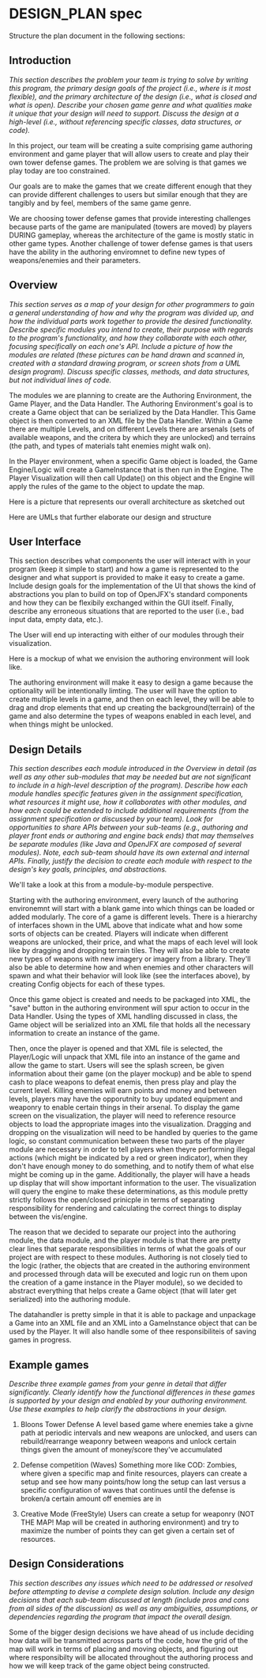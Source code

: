 # DESIGN_PLAN spec

Structure the plan document in the following sections:

## Introduction
*This section describes the problem your team is trying to solve by writing this program, the primary design goals of the project (i.e., where is it most flexible), and the primary architecture of the design (i.e., what is closed and what is open). Describe your chosen game genre and what qualities make it unique that your design will need to support. Discuss the design at a high-level (i.e., without referencing specific classes, data structures, or code).*

In this project, our team will be creating a suite comprising game authoring environment and game player that will allow users to create and play their own tower defense games. The problem we are solving is that games we play today are too constrained.

Our goals are to make the games that we create different enough that they can provide different challenges to users but similar enough that they are tangibly and by feel, members of the same game genre.

We are choosing tower defense games that provide interesting challenges because parts of the game are manipulated (towers are moved) by players DURING gameplay, whereas the architecture of the game is mostly static in other game types. Another challenge of tower defense games is that users have the ability in the authoring enviromnet to define new types of weapons/enemies and their parameters.

## Overview
*This section serves as a map of your design for other programmers to gain a general understanding of how and why the program was divided up, and how the individual parts work together to provide the desired functionality. Describe specific modules you intend to create, their purpose with regards to the program's functionality, and how they collaborate with each other, focusing specifically on each one's API. Include a picture of how the modules are related (these pictures can be hand drawn and scanned in, created with a standard drawing program, or screen shots from a UML design program). Discuss specific classes, methods, and data structures, but not individual lines of code.*

The modules we are planning to create are the Authoring Environment, the Game Player, and the Data Handler. The Authoring Environment's goal is to create a Game object that can be serialized by the Data Handler. This Game object is then converted to an XML file by the Data Handler. Within a Game there are multiple Levels, and on different Levels there are arsenals (sets of available weapons, and the critera by which they are unlocked) and terrains (the path, and types of materials taht enemies might walk on).

In the Player environment, when a specific Game object is loaded, the Game Engine/Logic will create a GameInstance that is then run in the Engine. The Player Visualization will then call Update() on this object and the Engine will apply the rules of the game to the object to update the map.

Here is a picture that represents our overall architecture as sketched out

<INSERT WHITE BOARD PICTURE HERE>

Here are UMLs that further elaborate our design and structure

<INSERT UMLS HERE>

## User Interface
This section describes what components the user will interact with in your program (keep it simple to start) and how a game is represented to the designer and what support is provided to make it easy to create a game. Include design goals for the implementation of the UI that shows the kind of abstractions you plan to build on top of OpenJFX's standard components and how they can be flexibily exchanged within the GUI itself. Finally, describe any erroneous situations that are reported to the user (i.e., bad input data, empty data, etc.).


The User will end up interacting with either of our modules through their visualization. 

Here is a mockup of what we envision the authoring environment will look like. 

<Insert wireframe for authoring environment>

The authoring environment will make it easy to design a game because the optionality will be intentionally limting. The user will have the option to create multiple levels in a game, and then on each level, they will be able to drag and drop elements that end up creating the background(terrain) of the game and also determine the types of weapons enabled in each level, and when things might be unlocked. 


## Design Details 
*This section describes each module introduced in the Overview in detail (as well as any other sub-modules that may be needed but are not significant to include in a high-level description of the program). Describe how each module handles specific features given in the assignment specification, what resources it might use, how it collaborates with other modules, and how each could be extended to include additional requirements (from the assignment specification or discussed by your team). Look for opportunities to share APIs between your sub-teams (e.g., authoring and player front ends or authoring and engine back ends) that may themselves be separate modules (like Java and OpenJFX are composed of several modules). Note, each sub-team should have its own external and internal APIs. Finally, justify the decision to create each module with respect to the design's key goals, principles, and abstractions.*

We'll take a look at this from a module-by-module perspective.

Starting with the authoring environment, every launch of the authoring environemnt will start with a blank game into which things can be loaded or added modularly. The core of a game is different levels. There is a hierarchy of interfaces shown in the UML above that indicate what and how some sorts of objects can be created. Players will indicate when different weapons are unlocked, their price, and what the maps of each level will look like by dragging and dropping terrain tiles. They will also be able to create new types of weapons with new imagery or imagery from a library. They'll also be able to determine how and when enemies and other characters will spawn and what their behavior will look like (see the interfaces above), by creating Config objects for each of these types.

Once this game object is created and needs to be packaged into XML, the "save" button in the authoring environment will spur action to occur in the Data Handler. Using the types of XML handling discussed in class, the Game object will be serialized into an XML file that holds all the necessary information to create an instance of the game.

Then, once the player is opened and that XML file is selected, the Player/Logic will unpack that XML file into an instance of the game and allow the game to start. Users will see the splash screen, be given information about their game (on the player mockup) and be able to spend cash to place weapons to defeat enemis, then press play and play the current level. Killing enemies will earn points and money and between levels, players may have the opporutnity to buy updated equipment and weaponry to enable certain things in their arsenal. To display the game screen on the visualization, the player will need to reference resource objects to load the appropriate images into the visualization. Dragging and dropping on the visualization will need to be handled by queries to the game logic, so constant communication between these two parts of the player module are necessary in order to tell players when theyre performing illegal actions (which might be indicated by a red or green indicator), when they don't have enough money to do something, and to notify them of what else might be coming up in the game. Additionally, the player will have a heads up display that will show important information to the user. The visualization will query the engine to make these determinations, as this module pretty strictly follows the open/closed prinicple in terms of separating responsibility for rendering and calculating the correct things to display between the vis/engine.

The reason that we decided to separate our project into the authoring module, the data module, and the player module is that there are pretty clear lines that separate responsibilities in terms of what the goals of our project are with respect to these modules. Authoring is not closely tied to the logic (rather, the objects that are created in the authoring environment and processed through data will be executed and logic run on them upon the creation of a game instance in the Player module), so we decided to abstract everything that helps create a Game object (that will later get serialized) into the authoring module. 

The datahandler is pretty simple in that it is able to package and unpackage a Game into an XML file and an XML into a GameInstance object that can be used by the Player. It will also handle some of thee responsibiliteis of saving games in progress. 

## Example games
*Describe three example games from your genre in detail that differ significantly. Clearly identify how the functional differences in these games is supported by your design and enabled by your authoring environment. Use these examples to help clarify the abstractions in your design.*

1) Bloons Tower Defense
A level based game where enemies take a givne path at periodic intervals and new weapons are unlocked, and users can rebuild/rearrange weaponry between weapons and unlock certain things given the amount of money/score they've accumulated

2) Defense competition (Waves)
Something more like COD: Zombies, where given a specific map and finite resources, players can create a setup and see how many points/how long the setup can last versus a specific configuration of waves that continues until the defense is broken/a certain amount off enemies are in

3) Creative Mode (FreeStyle)
Users can create a setup for weaponry (NOT THE MAP! Map will be created in authoring environment) and  try to maximize the number of points they can get given a certain set of resources.


## Design Considerations 
*This section describes any issues which need to be addressed or resolved before attempting to devise a complete design solution. Include any design decisions that each sub-team discussed at length (include pros and cons from all sides of the discussion) as well as any ambiguities, assumptions, or dependencies regarding the program that impact the overall design.*

Some of the bigger design decisions we have ahead of us include deciding how data will be transmitted across parts of the code, how the grid of the map will work in terms of placing and moving objects, and figuring out where responsibilty will be allocated throughout the authoring process and how we will keep track of the game object being constructed. 